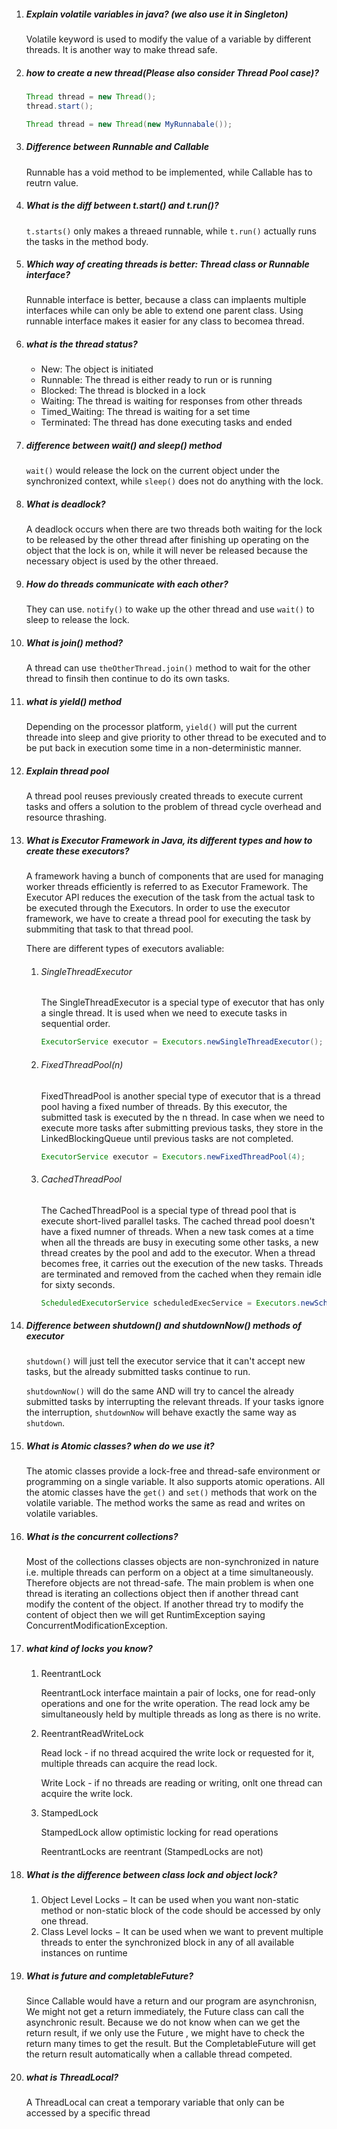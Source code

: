 1. ##### Explain volatile variables in java? (we also use it in Singleton)

   Volatile keyword is used to modify the value of a variable by different threads. It is another way to make thread safe.

2. ##### how to create a new thread(Please also consider Thread Pool case)?

   ```java
   Thread thread = new Thread();
   thread.start();
   ```

   ```java
   Thread thread = new Thread(new MyRunnabale());
   ```

   

3. ##### Difference between Runnable and Callable

   Runnable has a void method to be implemented, while Callable has to reutrn value.

4. ##### What is the diff between t.start() and t.run()?

   `t.starts()` only makes a threaed runnable, while `t.run()` actually runs the tasks in the method body.

5. ##### Which way of creating threads is better: Thread class or Runnable interface?

   Runnable interface is better, because a class can implaents multiple interfaces while can only be able to extend one parent class. Using runnable interface makes it easier for any class to becomea thread.

6. ##### what is the thread status?

   - New: The object is initiated
   - Runnable: The thread is either ready to run or is running
   - Blocked: The thread is blocked in a lock
   - Waiting: The thread is waiting for responses from other threads
   - Timed_Waiting: The thread is waiting for a set time
   - Terminated: The thread has done executing tasks and ended

7. ##### difference between wait() and sleep() method

   `wait()` would release the lock on the current object under the synchronized context, while `sleep()` does not do anything with the lock.

8. ##### What is deadlock?

   A deadlock occurs when there are two threads both waiting for the lock to be released by the other thread after finishing up operating on the object that the lock is on, while it will never be released because the necessary object is used by the other threaed.

9. ##### How do threads communicate with each other?

   They can use. `notify()` to wake up the other thread and use `wait()` to sleep to release the lock.

10. ##### What is join() method?

    A thread can use `theOtherThread.join()` method to wait for the other thread to finsih then continue to do its own tasks.

11. ##### what is yield() method

    Depending on the processor platform, `yield()` will put the current threade into sleep and give priority to other thread to be executed and to be put back in execution some time in a non-deterministic manner.

12. ##### Explain thread pool

    A thread pool reuses previously created threads to execute current tasks and offers a solution to the problem of thread cycle overhead and resource thrashing.

13. ##### What is Executor Framework in Java, its different types and how to create these executors?

    A framework having a bunch of components that are used for managing worker threads efficiently is referred to as Executor Framework. The Executor API reduces the execution of the task from the actual task to be executed through the Executors. In order to use the executor framework, we have to create a thread pool for executing the task by submmiting that task to that thread pool.

    There are different types of executors avaliable:

    1. ###### SingleThreadExecutor

       The SingleThreadExecutor is a special type of executor that has only a single thread. It is used when we need to execute tasks in sequential order.

       ```java
       ExecutorService executor = Executors.newSingleThreadExecutor();
       ```

    2. ###### FixedThreadPool(n)

       FixedThreadPool is another special type of executor that is a thread pool having a fixed number of threads. By this executor, the submitted task is executed by the n thread. In case when we need to execute more tasks after submitting previous tasks, they store in the LinkedBlockingQueue until previous tasks are not completed.

       ```java
       ExecutorService executor = Executors.newFixedThreadPool(4);
       ```

    3. ###### CachedThreadPool

       The CachedThreadPool is a special type of thread pool that is execute short-lived parallel tasks. The cached thread pool doesn't have a fixed numner of threads. When a new task comes at a time when all the threads are busy in executing some other tasks, a new thread creates by the pool and add to the executor. When a thread becomes free, it carries out the execution of the new tasks. Threads are terminated and removed from the cached when they remain idle for sixty seconds.

       ```java
       ScheduledExecutorService scheduledExecService = Executors.newScheduledThreadPool(1);
       ```

14. ##### Difference between shutdown() and shutdownNow() methods of executor

    `shutdown()` will just tell the executor service that it can't accept new tasks, but the already submitted tasks continue to run.

    `shutdownNow()` will do the same AND will try to cancel the already submitted tasks by interrupting the relevant threads. If your tasks ignore the interruption, `shutdownNow` will behave exactly the same way as `shutdown`.

15. ##### What is Atomic classes? when do we use it?

    The atomic classes provide a lock-free and thread-safe environment or programming on a single variable. It also supports atomic operations. All the atomic classes have the `get()` and `set()` methods that work on the volatile variable. The method works the same as read and writes on volatile variables.

16. ##### What is the concurrent collections?

    Most of the collections classes objects are non-synchronized in nature i.e. multiple threads can perform on a object at a time simultaneously. Therefore objects are not thread-safe. The main problem is when one thread is iterating an collections object then if another thread cant modify the content of the object. If another thread try to modify the content of object then we will get RuntimException saying ConcurrentModificationException.

17. ##### what kind of locks you know?

    1. ReentrantLock

       ReentrantLock interface maintain a pair of locks, one for read-only operations and one for the write operation. The read lock amy be simultaneously held by multiple threads as long as there is no write.

    2. ReentrantReadWriteLock

       Read lock - if no thread acquired the write lock or requested for it, multiple threads can acquire the read lock.

       Write Lock - if no threads are reading or writing, onlt one thread can acquire the write lock.

    3. StampedLock

       StampedLock allow optimistic locking for read operations

       ReentrantLocks are reentrant (StampedLocks are not)

18. ##### What is the difference between class lock and object lock?

    1. Object Level Locks − It can be used when you want non-static method or non-static block of the code should be accessed by only one thread.
    2. Class Level locks − It can be used when we want to prevent multiple threads to enter the synchronized block in any of all available instances on runtime

19. ##### What is future and completableFuture?

    Since Callable would have a return and our program are asynchronisn, We might not get a return immediately, the Future class can call the asynchronic result. Because we do not know when can we get the return result, if we only use the Future , we might have to check the return many times to get the result. But the CompletableFuture will get the return result automatically when a callable thread competed.

20. ##### what is ThreadLocal?

    A ThreadLocal can creat a temporary variable that only can be accessed by a specific thread

    ##### 

    

    


